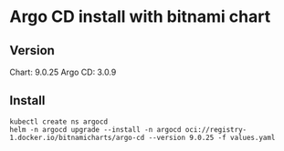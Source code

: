 # Argo CD install with bitnami chart

## Version

Chart: 9.0.25
Argo CD: 3.0.9

## Install
```shell
kubectl create ns argocd
helm -n argocd upgrade --install -n argocd oci://registry-1.docker.io/bitnamicharts/argo-cd --version 9.0.25 -f values.yaml
```